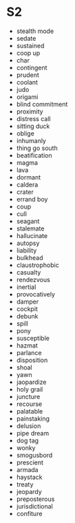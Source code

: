 # S2

- stealth mode
- sedate
- sustained
- coop up
- char
- contingent
- prudent
- coolant
- judo
- origami
- blind commitment
- proximity
- distress call
- sitting duck
- oblige
- inhumanly
- thing go south
- beatification
- magma
- lava
- dormant
- caldera
- crater
- errand boy
- coup
- cull
- seagant
- stalemate
- hallucinate
- autopsy
- liability
- bulkhead
- claustrophobic
- casualty
- rendezvous
- inertial
- provocatively
- damper
- cockpit
- debunk
- spill
- pony
- susceptible
- hazmat
- parlance
- disposition
- shoal
- yawn
- jaopardize
- holy grail
- juncture
- recourse
- palatable
- painstaking
- delusion
- pipe dream
- dog tag
- wonky
- smogusbord
- prescient
- armada
- haystack
- treaty
- jeopardy
- preposterous
- jurisdictional
- confiture
